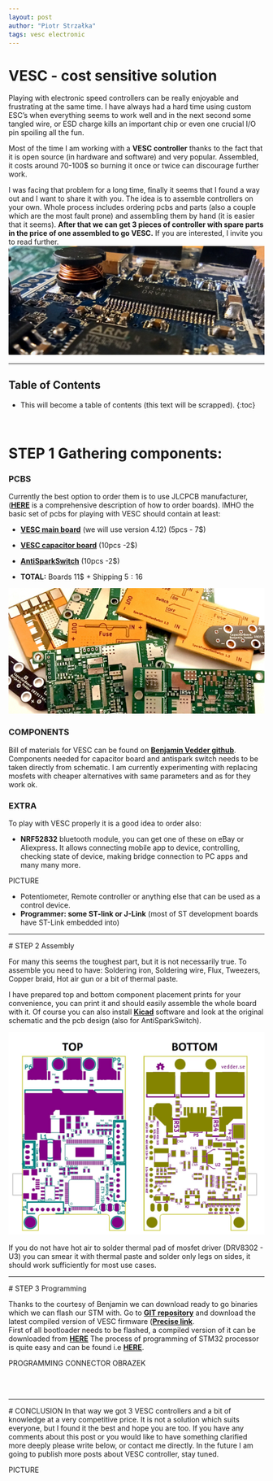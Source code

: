 ```yaml
---
layout: post
author: "Piotr Strzałka"
tags: vesc electronic
---
```


# VESC - cost sensitive solution


Playing with electronic speed controllers can be really enjoyable and frustrating at the same time. I have always had a hard time using custom ESC’s when everything seems to work well and in the next second some tangled wire, or ESD charge kills an important chip or even one crucial I/O pin spoiling all the fun.

Most of the time I am working with a **VESC controller** thanks to the fact that it is open source (in hardware and software) and very popular. Assembled, it costs around 70-100$ so burning it once or twice can discourage further work.

I was facing that problem for a long time, finally it seems that I found a way out and I want to share it with you. The idea is to assemble controllers on your own. Whole process includes ordering pcbs and parts (also a couple which are the most fault prone) and assembling them by hand (it is easier that it seems). **After that we can get 3 pieces of controller with spare parts in the price of one assembled to go VESC.** If you are interested, I invite you to read further.
<img src="/assets/images/VESC-close.jpg" alt="drawing"/>
<hr/>

## Table of Contents
* This will become a table of contents (this text will be scrapped).
{:toc}

<br>

# STEP 1 Gathering components:

### PCBS
Currently the best option to order them is to use JLCPCB manufacturer, (**[HERE](https://support.jlcpcb.com/article/21-how-do-i-place-an-order)** is a comprehensive description of how to order boards). IMHO the basic set of pcbs for playing with VESC should contain at least:
- **[VESC main board](https://github.com/vedderb/bldc-hardware)** (we will use version 4.12) (5pcs - 7$)
- **[VESC capacitor board](https://github.com/vedderb/CapPCB)** (10pcs -2$)
- **[AntiSparkSwitch](https://github.com/vedderb/SparkSwitch)** (10pcs -2$)

- **TOTAL:** Boards 11$ + Shipping 5$: 16$

<img src="/assets/images/VESC-boards.jpg"  width="600" class="center"/>

### COMPONENTS
Bill of materials for VESC can be found on **[Benjamin Vedder github](https://github.com/vedderb/bldc-hardware/blob/master/design/BLDC4.12_BOM.ods)**.
Components needed for capacitor board and antispark switch needs to be taken directly from schematic.
I am currently experimenting with replacing mosfets  with cheaper alternatives with same parameters and as for they work ok.

### EXTRA
To play with VESC properly it is a good idea to order also:
- **NRF52832** bluetooth module, you can get one of these on eBay or Aliexpress. It allows connecting mobile app to device, controlling, checking state of device, making bridge connection to PC apps and many many more.

PICTURE


- Potentiometer, Remote controller or anything else that can be used as a control device.  
- **Programmer: some ST-link or J-Link** (most of ST development boards have ST-Link embedded into)

<hr/>
# STEP 2 Assembly

For many this seems the toughest part, but it is not necessarily true. To assemble you need to have: Soldering iron, Soldering wire, Flux, Tweezers, Copper braid, Hot air gun or a bit of thermal paste.


I have prepared top and bottom component placement prints for your convenience, you can print it and should easily assemble the whole board with it. Of course you can also install **[Kicad](https://kicad-pcb.org/)** software and look at the original schematic and the pcb design (also for AntiSparkSwitch).

<!-- ![My helpful screenshot](/assets/images/vesc-top-bottom.jpg) -->
<img src="/assets/images/vesc-top-bottom.jpg" alt="drawing" width="600" class="center"/>

If you do not have hot air to solder thermal pad of mosfet driver (DRV8302 - U3) you can smear it with thermal paste and solder only legs on sides, it should work sufficiently for most use cases.

<hr/>
# STEP 3 Programming

Thanks to the courtesy of Benjamin we can download ready to go binaries which we can flash our STM with. Go to **[GIT repository](https://github.com/vedderb/bldc)** and download the latest compiled version of VESC firmware (**[Precise link](https://github.com/vedderb/bldc/blob/master/build_all/410_o_411_o_412/VESC_default.bin)**.  
First of all bootloader needs to be flashed, a compiled version of it can be downloaded from **[HERE](/assets/other/BLDC_4_Bootloader.hex)**
The process of programming of STM32 processor is quite easy and can be found i.e **[HERE](https://community.st.com/s/article/Programming-STM32-based-boards-using-ST-Link-utility)**.

PROGRAMMING CONNECTOR OBRAZEK

<br>
<br>

<hr/>
# CONCLUSION
In that way we got 3 VESC controllers and a bit of knowledge at a very competitive price. It is not a solution which suits everyone, but I found it the best and hope you are too. 
If you have any comments about this post or you would like to have something clarified more deeply please write below, or contact me directly. In the future I am going to publish more posts about VESC controller, stay tuned.

PICTURE
